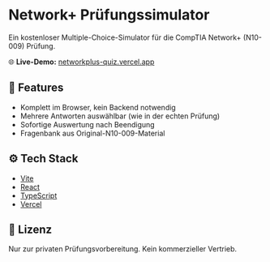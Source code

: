 # Network+ Prüfungssimulator

Ein kostenloser Multiple-Choice-Simulator für die CompTIA Network+ (N10-009) Prüfung.

🌐 **Live-Demo:** [networkplus-quiz.vercel.app](https://networkplus-quiz.vercel.app)

## 🚀 Features
- Komplett im Browser, kein Backend notwendig
- Mehrere Antworten auswählbar (wie in der echten Prüfung)
- Sofortige Auswertung nach Beendigung
- Fragenbank aus Original-N10-009-Material

## ⚙️ Tech Stack
- [Vite](https://vitejs.dev/)
- [React](https://reactjs.org/)
- [TypeScript](https://www.typescriptlang.org/)
- [Vercel](https://vercel.com/)

## 🧠 Lizenz
Nur zur privaten Prüfungsvorbereitung. Kein kommerzieller Vertrieb.
